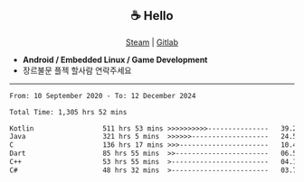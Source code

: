 <h2 align="center"> ☕ Hello </h2>

<p align="center">
  <a href="https://steamcommunity.com/id/Niforances/">Steam</a> |
  <a href="https://gitlab.com/niforances">Gitlab</a>
</p>

 - **Android / Embedded Linux / Game Development**
 - 장르불문 플젝 할사람 연락주세요

------

<!--START_SECTION:waka-->

```txt
From: 10 September 2020 - To: 12 December 2024

Total Time: 1,305 hrs 52 mins

Kotlin                 511 hrs 53 mins >>>>>>>>>>---------------   39.20 %
Java                   321 hrs 5 mins  >>>>>>-------------------   24.59 %
C                      136 hrs 17 mins >>>----------------------   10.44 %
Dart                   85 hrs 55 mins  >>-----------------------   06.58 %
C++                    53 hrs 55 mins  >------------------------   04.13 %
C#                     48 hrs 32 mins  >------------------------   03.72 %
```

<!--END_SECTION:waka-->
